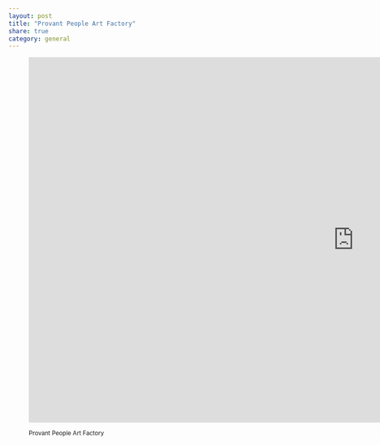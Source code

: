 ```yaml
---
layout: post
title: "Provant People Art Factory"
share: true
category: general
---
```


<figure class="text-center">
	<div class="embed-container">
		<iframe width='1280' height='720' src='http://peopleartfactory.com/r/426' frameborder='0' allowfullscreen></iframe>
	</div>
	<figcaption>
		<p><small>Provant People Art Factory</small></p>
	</figcaption>
</figure>